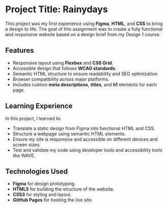 # Project Title: Rainydays

This project was my first experience using **Figma**, **HTML**, and **CSS** to bring a design to life. The goal of this assignment was to create a fully functional and responsive website based on a design brief from my Design 1 course.

## Features
- Responsive layout using **Flexbox** and **CSS Grid**.
- Accessible design that follows **WCAG standards**.
- Semantic HTML structure to ensure readability and SEO optimization.
- Browser compatibility across major platforms.
- Includes custom **meta descriptions**, **titles**, and **h1** elements for each page.

## Learning Experience
In this project, I learned to:
- Translate a static design from Figma into functional HTML and CSS.
- Structure a webpage using semantic HTML elements.
- Ensure my site is responsive and accessible on different devices and screen sizes.
- Test and validate my code using developer tools and accessibility tools like WAVE.

## Technologies Used
- **Figma** for design prototyping.
- **HTML5** for building the structure of the website.
- **CSS3** for styling and layout.
- **GitHub Pages** for hosting the live site.

